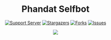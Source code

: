 <div align="center">
  <h1 align="center">Phandat Selfbot</h1>

  [![Support Server](https://img.shields.io/badge/Support_Server-000?style=for-the-badge&logo=&color=informational)](https://discord.gg/aKsnDKYbw6)
  [![Stargazers](https://img.shields.io/github/stars/realphandat/phandat-selfbot?style=for-the-badge&logo=&color=blue)](https://github.com/realphandat/phandat-selfbot/stargazers)
  [![Forks](https://img.shields.io/github/forks/realphandat/phandat-selfbot?style=for-the-badge&logo=&color=blue)](https://github.com/realphandat/phandat-selfbot/network/members)
  [![Issues](https://img.shields.io/github/issues/realphandat/phandat-selfbot?style=for-the-badge&logo=&color=informational)](https://github.com/realphandat/phandat-selfbot/issues)

  <img align="center" src="https://media.discordapp.net/attachments/1267227844489248848/1268480247225909258/image.png?ex=66ac93ca&is=66ab424a&hm=cbcc1b3d6cb958f8f9efd6a4530d6f123dec83ff50f39959eb8bd28ac54e66d1&=&format=webp&quality=lossless&width=414&height=390">
</div>
